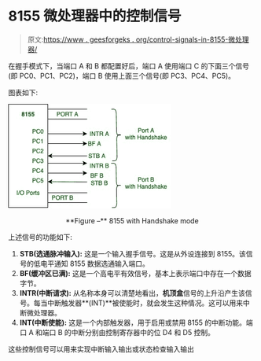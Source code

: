 # 8155 微处理器中的控制信号

> 原文:[https://www . geesforgeks . org/control-signals-in-8155-微处理器/](https://www.geeksforgeeks.org/control-signals-in-8155-microprocessor/)

在握手模式下，当端口 A 和 B 都配置好后，端口 A 使用端口 C 的下面三个信号(即 PC0、PC1、PC2)，端口 B 使用上面三个信号(即 PC3、PC4、PC5)。

图表如下:

![](img/d0ffa9db5744449fb2c4c04662441eb9.png)

<center>**Figure –** 8155 with Handshake mode</center>

上述信号的功能如下:

1.  **STB(选通脉冲输入):**
    这是一个输入握手信号。这是从外设连接到 8155。该信号的低电平通知 8155 数据选通输入端口。
2.  **BF(缓冲区已满):**
    这是一个高电平有效信号，基本上表示端口中存在一个数据字节。
3.  **INTR(中断请求):**
    从名称本身可以清楚地看出，**机顶盒**信号的上升沿产生该信号。每当中断触发器**(INT)**被使能时，就会发生这种情况。这可以用来中断微处理器。
4.  **INT(中断使能):**
    这是一个内部触发器，用于启用或禁用 8155 的中断功能。端口 A 和端口 B 的中断分别由控制寄存器中的位 D4 和 D5 控制。

这些控制信号可以用来实现中断输入输出或状态检查输入输出